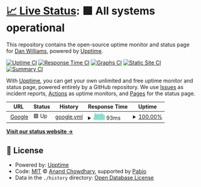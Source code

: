 # [📈 Live Status](https://CodeZilla.github.io/codezillauptime): <!--live status--> **🟩 All systems operational**

This repository contains the open-source uptime monitor and status page for [Dan Williams](https://CodeZilla.github.io/codezillauptime), powered by [Upptime](https://github.com/upptime/upptime).

[![Uptime CI](https://github.com/CodeZilla/codezillauptime/workflows/Uptime%20CI/badge.svg)](https://github.com/CodeZilla/codezillauptime/actions?query=workflow%3A%22Uptime+CI%22)
[![Response Time CI](https://github.com/CodeZilla/codezillauptime/workflows/Response%20Time%20CI/badge.svg)](https://github.com/CodeZilla/codezillauptime/actions?query=workflow%3A%22Response+Time+CI%22)
[![Graphs CI](https://github.com/CodeZilla/codezillauptime/workflows/Graphs%20CI/badge.svg)](https://github.com/CodeZilla/codezillauptime/actions?query=workflow%3A%22Graphs+CI%22)
[![Static Site CI](https://github.com/CodeZilla/codezillauptime/workflows/Static%20Site%20CI/badge.svg)](https://github.com/CodeZilla/codezillauptime/actions?query=workflow%3A%22Static+Site+CI%22)
[![Summary CI](https://github.com/CodeZilla/codezillauptime/workflows/Summary%20CI/badge.svg)](https://github.com/CodeZilla/codezillauptime/actions?query=workflow%3A%22Summary+CI%22)

With [Upptime](https://upptime.js.org), you can get your own unlimited and free uptime monitor and status page, powered entirely by a GitHub repository. We use [Issues](https://github.com/CodeZilla/codezillauptime/issues) as incident reports, [Actions](https://github.com/CodeZilla/codezillauptime/actions) as uptime monitors, and [Pages](https://CodeZilla.github.io/codezillauptime) for the status page.

<!--start: status pages-->
<!-- This summary is generated by Upptime (https://github.com/upptime/upptime) -->
<!-- Do not edit this manually, your changes will be overwritten -->
<!-- prettier-ignore -->
| URL | Status | History | Response Time | Uptime |
| --- | ------ | ------- | ------------- | ------ |
| <img alt="" src="https://icons.duckduckgo.com/ip3/www.google.com.ico" height="13"> [Google](https://www.google.com) | 🟩 Up | [google.yml](https://github.com/eslamredahassan/codezillauptime/commits/HEAD/history/google.yml) | <details><summary><img alt="Response time graph" src="./graphs/google/response-time-week.png" height="20"> 93ms</summary><br><a href="https://eslamredahassan.github.io/codezillauptime/history/google"><img alt="Response time 105" src="https://img.shields.io/endpoint?url=https%3A%2F%2Fraw.githubusercontent.com%2Feslamredahassan%2Fcodezillauptime%2FHEAD%2Fapi%2Fgoogle%2Fresponse-time.json"></a><br><a href="https://eslamredahassan.github.io/codezillauptime/history/google"><img alt="24-hour response time 75" src="https://img.shields.io/endpoint?url=https%3A%2F%2Fraw.githubusercontent.com%2Feslamredahassan%2Fcodezillauptime%2FHEAD%2Fapi%2Fgoogle%2Fresponse-time-day.json"></a><br><a href="https://eslamredahassan.github.io/codezillauptime/history/google"><img alt="7-day response time 93" src="https://img.shields.io/endpoint?url=https%3A%2F%2Fraw.githubusercontent.com%2Feslamredahassan%2Fcodezillauptime%2FHEAD%2Fapi%2Fgoogle%2Fresponse-time-week.json"></a><br><a href="https://eslamredahassan.github.io/codezillauptime/history/google"><img alt="30-day response time 96" src="https://img.shields.io/endpoint?url=https%3A%2F%2Fraw.githubusercontent.com%2Feslamredahassan%2Fcodezillauptime%2FHEAD%2Fapi%2Fgoogle%2Fresponse-time-month.json"></a><br><a href="https://eslamredahassan.github.io/codezillauptime/history/google"><img alt="1-year response time 105" src="https://img.shields.io/endpoint?url=https%3A%2F%2Fraw.githubusercontent.com%2Feslamredahassan%2Fcodezillauptime%2FHEAD%2Fapi%2Fgoogle%2Fresponse-time-year.json"></a></details> | <details><summary><a href="https://eslamredahassan.github.io/codezillauptime/history/google">100.00%</a></summary><a href="https://eslamredahassan.github.io/codezillauptime/history/google"><img alt="All-time uptime 100.00%" src="https://img.shields.io/endpoint?url=https%3A%2F%2Fraw.githubusercontent.com%2Feslamredahassan%2Fcodezillauptime%2FHEAD%2Fapi%2Fgoogle%2Fuptime.json"></a><br><a href="https://eslamredahassan.github.io/codezillauptime/history/google"><img alt="24-hour uptime 100.00%" src="https://img.shields.io/endpoint?url=https%3A%2F%2Fraw.githubusercontent.com%2Feslamredahassan%2Fcodezillauptime%2FHEAD%2Fapi%2Fgoogle%2Fuptime-day.json"></a><br><a href="https://eslamredahassan.github.io/codezillauptime/history/google"><img alt="7-day uptime 100.00%" src="https://img.shields.io/endpoint?url=https%3A%2F%2Fraw.githubusercontent.com%2Feslamredahassan%2Fcodezillauptime%2FHEAD%2Fapi%2Fgoogle%2Fuptime-week.json"></a><br><a href="https://eslamredahassan.github.io/codezillauptime/history/google"><img alt="30-day uptime 100.00%" src="https://img.shields.io/endpoint?url=https%3A%2F%2Fraw.githubusercontent.com%2Feslamredahassan%2Fcodezillauptime%2FHEAD%2Fapi%2Fgoogle%2Fuptime-month.json"></a><br><a href="https://eslamredahassan.github.io/codezillauptime/history/google"><img alt="1-year uptime 99.99%" src="https://img.shields.io/endpoint?url=https%3A%2F%2Fraw.githubusercontent.com%2Feslamredahassan%2Fcodezillauptime%2FHEAD%2Fapi%2Fgoogle%2Fuptime-year.json"></a></details>

<!--end: status pages-->

[**Visit our status website →**](https://CodeZilla.github.io/codezillauptime)

## 📄 License

- Powered by: [Upptime](https://github.com/upptime/upptime)
- Code: [MIT](./LICENSE) © [Anand Chowdhary](https://anandchowdhary.com), supported by [Pabio](https://pabio.com)
- Data in the `./history` directory: [Open Database License](https://opendatacommons.org/licenses/odbl/1-0/)
